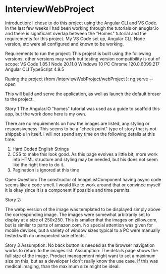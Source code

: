 # InterviewWebProject

Introduction: I chose to do this project using the Angular CLI and VS Code. In the last few weeks I had been working through the tutorials on anuglar.io and there is significant overlap between the "Homes" tutorial and the requirements for this project. My VS Code set up, Angular CLI, Node version, etc were all configured and known to be working.

Requirements to run the project:
This project is built using the following versions, other versions may work but testing version compatibility is out of scope:
VS Code 1.85.1
Node 20.11.0
Windows 10 PC
Chrome 120.0.6099.217
Angular CLI
TypeScript 4.9.5

Runing the project (from /InterviewWebProject/webProject ):
ng serve --open

This will build and serve the application, as well as launch the default broser to the project.

Story 1
The Angular.IO "homes" tutorial was used as a guide to scaffold this app, but the work done here is my own.

There are no requirements on how the images are listed, any styling or responsiveness. This seems to be a "check point" type of story that is not shippable in itself. I will not spend any time on the following details at this time:

1. Hard Coded English Strings
2. CSS to make this look good. As this page evolves a little bit, more work into HTML structure and styling may be needed, but his does not seem like the right time to do it.
3. Pagination is ignored at this time

Open Question: The constructor of ImageListComponent having async code seems like a code smell. I would like to work around that or convince myself it is okay since it is a component if possible and time permits.

Story 2:

The webp version of the image was templated to be displayed simply above the corresponding image.
The images were somewhat arbitrarily set to display at a size of 250x250. This is smaller that the images on zillow.com, but is similar to parts of amazon.com. No special attention was given for mobile devices, but a variety of window sizes typical to a PC were manually tested with no unexpected side effects.

Story 3
Assumption: No back button is needed as the browser navigation works to return to the images list.
Assumption: The details page shows the full size of the image. Product management might want to set a maximum size on this, but as a developer I don't really know the use case. If this was medical imaging, than the maximum size might be ideal.
